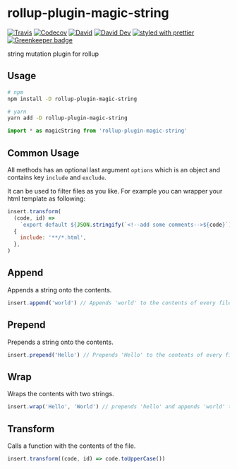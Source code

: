 # rollup-plugin-magic-string

[![Travis](https://img.shields.io/travis/call-a3/rollup-plugin-magic-string.svg)](https://travis-ci.org/call-a3/rollup-plugin-magic-string)
[![Codecov](https://img.shields.io/codecov/c/github/call-a3/rollup-plugin-magic-string.svg)](https://codecov.io/gh/call-a3/rollup-plugin-magic-string)
[![David](https://img.shields.io/david/call-a3/rollup-plugin-magic-string.svg)](https://david-dm.org/call-a3/rollup-plugin-magic-string)
[![David Dev](https://img.shields.io/david/dev/call-a3/rollup-plugin-magic-string.svg)](https://david-dm.org/call-a3/rollup-plugin-magic-string?type=dev)
[![styled with prettier](https://img.shields.io/badge/styled_with-prettier-ff69b4.svg)](https://github.com/prettier/prettier) [![Greenkeeper badge](https://badges.greenkeeper.io/call-a3/rollup-plugin-magic-string.svg)](https://greenkeeper.io/)

string mutation plugin for rollup

## Usage

```bash
# npm
npm install -D rollup-plugin-magic-string

# yarn
yarn add -D rollup-plugin-magic-string
```

```js
import * as magicString from 'rollup-plugin-magic-string'
```

## Common Usage

All methods has an optional last argument `options` which is an object and contains key `include` and `exclude`.

It can be used to filter files as you like. For example you can wrapper your html template as following:

```js
insert.transform(
  (code, id) =>
    `export default ${JSON.stringify(`<!--add some comments-->${code}`)}`,
  {
    include: '**/*.html',
  },
)
```

## Append

Appends a string onto the contents.

```js
insert.append('world') // Appends 'world' to the contents of every file
```

## Prepend

Prepends a string onto the contents.

```js
insert.prepend('Hello') // Prepends 'Hello' to the contents of every file
```

## Wrap

Wraps the contents with two strings.

```js
insert.wrap('Hello', 'World') // prepends 'hello' and appends 'world' to the contents
```

## Transform

Calls a function with the contents of the file.

```js
insert.transform((code, id) => code.toUpperCase())
```
